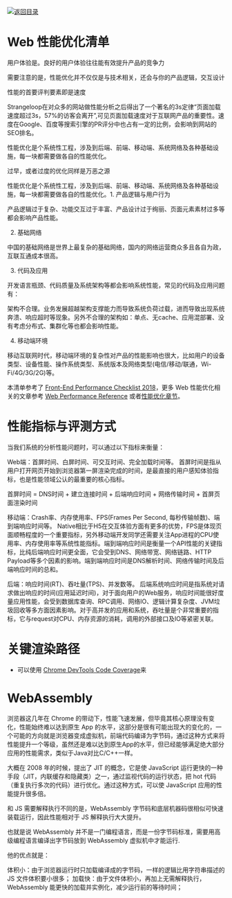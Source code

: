 [![返回目录](https://parg.co/UCb)](https://github.com/wxyyxc1992/Awesome-CheatSheet)

# Web 性能优化清单

用户体验是。良好的用户体验往往能有效提升产品的竞争力

需要注意的是，性能优化并不仅仅是与技术相关，还会与你的产品逻辑，交互设计

性能的首要评判要素即是速度

Strangeloop在对众多的网站做性能分析之后得出了一个著名的3s定律“页面加载速度超过3s，57%的访客会离开”,可见页面加载速度对于互联网产品的重要性。速度在Google、百度等搜索引擎的PR评分中也占有一定的比例，会影响到网站的SEO排名。

性能优化是个系统性工程，涉及到后端、前端、移动端、系统网络及各种基础设施，每一块都需要做各自的性能优化。

过早，或者过度的优化同样是万恶之源

性能优化是个系统性工程，涉及到后端、前端、移动端、系统网络及各种基础设施，每一块都需要做各自的性能优化。1. 产品逻辑与用户行为

产品逻辑过于复杂、功能交互过于丰富、产品设计过于绚丽、页面元素素材过多等都会影响产品性能。

2. 基础网络

中国的基础网络是世界上最复杂的基础网络，国内的网络运营商众多且各自为政，互联互通成本很高。

3. 代码及应用

开发语言瓶颈、代码质量及系统架构等都会影响系统性能，常见的代码及应用问题有：

架构不合理。业务发展超越架构支撑能力而导致系统负荷过载，进而导致出现系统奔溃、响应超时等现象。另外不合理的架构如：单点、无cache、应用混部署、没有考虑分布式、集群化等也都会影响性能。

4. 移动端环境

移动互联网时代，移动端环境的复杂性对产品的性能影响也很大，比如用户的设备类型、设备性能、操作系统类型、系统版本及网络类型(电信/移动/联通，Wi-Fi/4G/3G/2G)等。

本清单参考了 [Front-End Performance Checklist 2018](https://parg.co/UtG)，更多 Web 性能优化相关的文章参考 [Web Performance Reference]() 或者[性能优化章节]()。

# 性能指标与评测方式

当我们系统的分析性能问题时，可以通过以下指标来衡量：

Web端：首屏时间、白屏时间、可交互时间、完全加载时间等。
首屏时间是指从用户打开网页开始到浏览器第一屏渲染完成的时间，是最直接的用户感知体验指标，也是性能领域公认的最重要的核心指标。

首屏时间 = DNS时间 + 建立连接时间 + 后端响应时间 + 网络传输时间 + 首屏页面渲染时间

移动端：Crash率、内存使用率、FPS(Frames Per Second, 每秒传输帧数)、端到端响应时间等。
Native相比于H5在交互体验方面有更多的优势，FPS是体现页面顺畅程度的一个重要指标，另外移动端开发同学还需要关注App进程的CPU使用率、内存使用率等系统性能指标。端到端响应时间是衡量一个API性能的关键指标，比纯后端响应时间更全面，它会受到DNS、网络带宽、网络链路、HTTP Payload等多个因素的影响。端到端响应时间是DNS解析时间、网络传输时间及后端响应时间的总和。

后端：响应时间(RT)、吞吐量(TPS)、并发数等。
后端系统响应时间是指系统对请求做出响应的时间(应用延迟时间)，对于面向用户的Web服务，响应时间能很好度量应用性能，会受到数据库查询、RPC调用、网络IO、逻辑计算复杂度、JVM垃圾回收等多方面因素影响。对于高并发的应用和系统，吞吐量是个非常重要的指标，它与request对CPU、内存资源的消耗，调用的外部接口及IO等紧密关联。

# 关键渲染路径

* 可以使用 [Chrome DevTools Code Coverage](https://parg.co/Ut6)来

# WebAssembly 

浏览器这几年在 Chrome 的带动下，性能飞速发展，但毕竟其核心原理没有变化，性能始终难以达到原生 App 的水平，这部分是很有可能出现大的变化的，一个可能的方向就是浏览器变成虚拟机，前端代码编译为字节码，通过这种方式来将性能提升一个等级，虽然还是难以达到原生App的水平，但已经能够满足绝大部分应用的性能需求，类似于Java对比C/C++一样。

大概在 2008 年的时候，提出了 JIT 的概念，它是使 JavaScript 运行更快的一种手段（JIT，内联缓存和隐藏类）之一，通过监视代码的运行状态，把 hot 代码（重复执行多次的代码）进行优化。通过这种方式，可以使 JavaScript 应用的性能提升很多倍。

和 JS 需要解释执行不同的是，WebAssembly 字节码和底层机器码很相似可快速装载运行，因此性能相对于 JS 解释执行大大提升。

也就是说 WebAssembly 并不是一门编程语言，而是一份字节码标准，需要用高级编程语言编译出字节码放到 WebAssembly 虚拟机中才能运行.

他的优点就是：

体积小：由于浏览器运行时只加载编译成的字节码，一样的逻辑比用字符串描述的 JS 文件体积要小很多；
加载快：由于文件体积小，再加上无需解释执行，WebAssembly 能更快的加载并实例化，减少运行前的等待时间；

